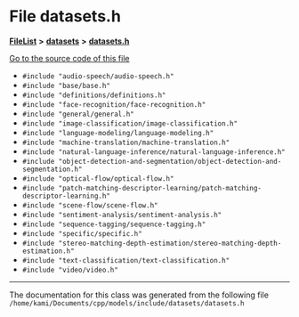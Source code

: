 

# File datasets.h



[**FileList**](files.md) **>** [**datasets**](dir_29ff4802398ba4a572b958e731c7adb4.md) **>** [**datasets.h**](datasets_2datasets_8h.md)

[Go to the source code of this file](datasets_2datasets_8h_source.md)



* `#include "audio-speech/audio-speech.h"`
* `#include "base/base.h"`
* `#include "definitions/definitions.h"`
* `#include "face-recognition/face-recognition.h"`
* `#include "general/general.h"`
* `#include "image-classification/image-classification.h"`
* `#include "language-modeling/language-modeling.h"`
* `#include "machine-translation/machine-translation.h"`
* `#include "natural-language-inference/natural-language-inference.h"`
* `#include "object-detection-and-segmentation/object-detection-and-segmentation.h"`
* `#include "optical-flow/optical-flow.h"`
* `#include "patch-matching-descriptor-learning/patch-matching-descriptor-learning.h"`
* `#include "scene-flow/scene-flow.h"`
* `#include "sentiment-analysis/sentiment-analysis.h"`
* `#include "sequence-tagging/sequence-tagging.h"`
* `#include "specific/specific.h"`
* `#include "stereo-matching-depth-estimation/stereo-matching-depth-estimation.h"`
* `#include "text-classification/text-classification.h"`
* `#include "video/video.h"`


































































------------------------------
The documentation for this class was generated from the following file `/home/kami/Documents/cpp/models/include/datasets/datasets.h`

